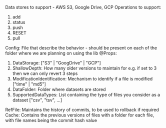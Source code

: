 Data stores to support - AWS S3, Google Drive, GCP
Operations to support:
1. add
2. status
3. push
4. RESET
5. pull

Config: File that describe the behavior - should be present on each of the
folder where we are planning on using the lib
@Props:
  1. DataStorage: ["S3" | "GoogDrive" | "GCP"]
  2. ShallowDepth: How many older versions to maintain for e.g. if set to 3 then we can only revert 3 steps
  3. ModificationIdentification: Mechanism to identify if a file is modified ["time" | "md5"]
  4. DataFolder: Folder where datasets are stored
  5. SupportedDataTypes: List containing the type of files you consider as a dataset ["csv", "tsv", ...]


RefFile: Maintains the history of commits, to be used to rollback if required
Cache: Contains the previous versions of files with a folder for each file, with file names being the commit hash value
